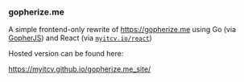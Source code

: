 ### gopherize.me

A simple frontend-only rewrite of https://gopherize.me using Go (via [GopherJS](https://github.com/gopherjs/gopherjs))
and React (via [`myitcv.io/react`](https://myitcv.io/react))

Hosted version can be found here:

https://myitcv.github.io/gopherize.me_site/
